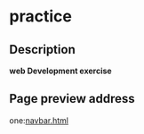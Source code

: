 <!--
 * @Date: 2020-11-21 00:14:44
 * @LastEditTime: 2020-11-21 01:36:10
 * @FilePath: \practice\README.en.md
-->

# practice

## Description

**web Development exercise**

## Page preview address

one:[navbar.html](http://htmlpreview.github.io/?https://github.com/jhhmyjt/practice/blob/master/one/navbar.html)
